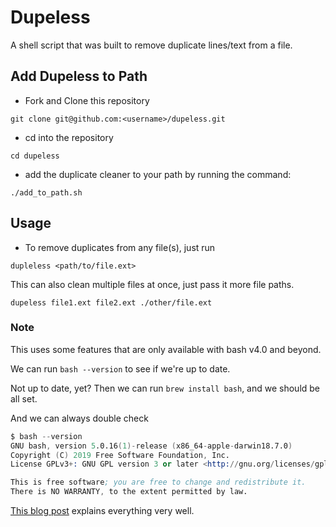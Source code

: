 # Dupeless

A shell script that was built to remove duplicate lines/text from a file.

## Add Dupeless to Path

- Fork and Clone this repository

`git clone git@github.com:<username>/dupeless.git`

- cd into the repository

`cd dupeless`

- add the duplicate cleaner to your path by running the command:

 `./add_to_path.sh`

## Usage

- To remove duplicates from any file(s), just run

`dupleless <path/to/file.ext>`

This can also clean multiple files at once, just pass it more file paths.

`dupeless file1.ext file2.ext ./other/file.ext`

### Note

This uses some features that are only available with bash v4.0 and beyond.

We can run `bash --version` to see if we're up to date.

Not up to date, yet? Then we can run `brew install bash`, and we should be all set.

And we can always double check

```s
$ bash --version
GNU bash, version 5.0.16(1)-release (x86_64-apple-darwin18.7.0)
Copyright (C) 2019 Free Software Foundation, Inc.
License GPLv3+: GNU GPL version 3 or later <http://gnu.org/licenses/gpl.html>

This is free software; you are free to change and redistribute it.
There is NO WARRANTY, to the extent permitted by law.
```

[This blog post](https://itnext.io/upgrading-bash-on-macos-7138bd1066ba) explains everything very well.
